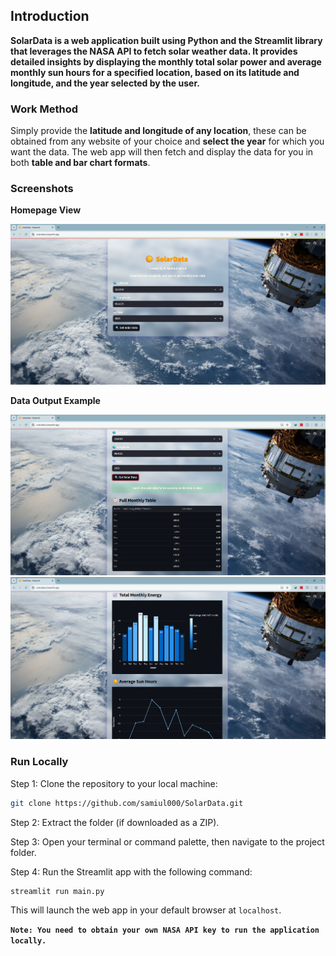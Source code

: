 ## Introduction
**SolarData is a web application built using Python and the Streamlit library that leverages the NASA API to fetch solar weather data. It provides detailed insights by displaying the monthly total solar power and average monthly sun hours for a specified location, based on its latitude and longitude, and the year selected by the user.**

### Work Method 
Simply provide the **latitude and longitude of any location**, these can be obtained from any website of your choice and **select the year** for which you want the data. The web app will then fetch and display the data for you in both **table and bar chart formats**.

### Screenshots

**Homepage View**

![Homepage](assets/ss1.png)

**Data Output Example**

![Data Output](assets/ss2.png)
![Data Output](assets/ss3.png)

### Run Locally
Step 1: Clone the repository to your local machine:
```bash
git clone https://github.com/samiul000/SolarData.git
```

Step 2: Extract the folder (if downloaded as a ZIP).

Step 3: Open your terminal or command palette, then navigate to the project folder.

Step 4: Run the Streamlit app with the following command:

```bash
streamlit run main.py
```
This will launch the web app in your default browser at ``localhost``.

**``Note: You need to obtain your own NASA API key to run the application locally.``**

